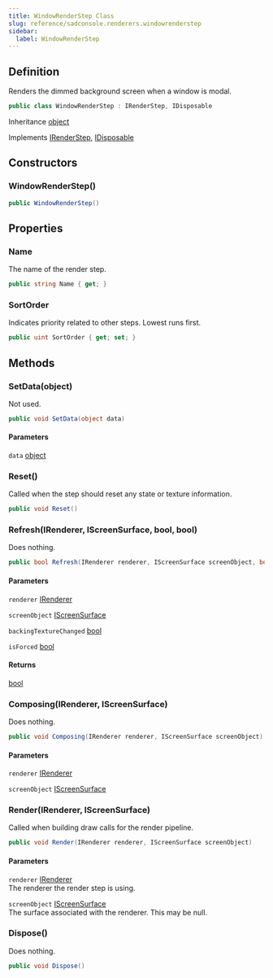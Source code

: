 ```yaml
---
title: WindowRenderStep Class
slug: reference/sadconsole.renderers.windowrenderstep
sidebar:
  label: WindowRenderStep
---
```

## Definition

Renders the dimmed background screen when a window is modal.

```csharp title="C#"
public class WindowRenderStep : IRenderStep, IDisposable
```

Inheritance [object](https://learn.microsoft.com/dotnet/api/system.object/)

Implements [IRenderStep](../sadconsole.renderers.irenderstep/), [IDisposable](https://learn.microsoft.com/dotnet/api/system.idisposable/)

## Constructors

### WindowRenderStep()

```csharp title="C#"
public WindowRenderStep()
```


## Properties

### Name

The name of the render step.

```csharp title="C#"
public string Name { get; }
```

### SortOrder

Indicates priority related to other steps. Lowest runs first.

```csharp title="C#"
public uint SortOrder { get; set; }
```

## Methods

### SetData(object)

Not used.

```csharp title="C#"
public void SetData(object data)
```

#### Parameters

`data` [object](https://learn.microsoft.com/dotnet/api/system.object/)  


### Reset()

Called when the step should reset any state or texture information.

```csharp title="C#"
public void Reset()
```


### Refresh(IRenderer, IScreenSurface, bool, bool)

Does nothing.

```csharp title="C#"
public bool Refresh(IRenderer renderer, IScreenSurface screenObject, bool backingTextureChanged, bool isForced)
```

#### Parameters

`renderer` [IRenderer](../sadconsole.renderers.irenderer/)  

`screenObject` [IScreenSurface](../sadconsole.iscreensurface/)  

`backingTextureChanged` [bool](https://learn.microsoft.com/dotnet/api/system.boolean/)  

`isForced` [bool](https://learn.microsoft.com/dotnet/api/system.boolean/)  

#### Returns

[bool](https://learn.microsoft.com/dotnet/api/system.boolean/)

### Composing(IRenderer, IScreenSurface)

Does nothing.

```csharp title="C#"
public void Composing(IRenderer renderer, IScreenSurface screenObject)
```

#### Parameters

`renderer` [IRenderer](../sadconsole.renderers.irenderer/)  

`screenObject` [IScreenSurface](../sadconsole.iscreensurface/)  


### Render(IRenderer, IScreenSurface)

Called when building draw calls for the render pipeline.

```csharp title="C#"
public void Render(IRenderer renderer, IScreenSurface screenObject)
```

#### Parameters

`renderer` [IRenderer](../sadconsole.renderers.irenderer/)  
The renderer the render step is using.

`screenObject` [IScreenSurface](../sadconsole.iscreensurface/)  
The surface associated with the renderer. This may be null.


### Dispose()

Does nothing.

```csharp title="C#"
public void Dispose()
```